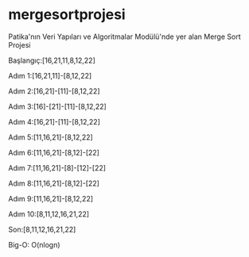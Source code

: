 # mergesortprojesi
Patika'nın Veri Yapıları ve Algoritmalar Modülü'nde yer alan Merge Sort Projesi


Başlangıç:[16,21,11,8,12,22]

Adım 1:[16,21,11]-[8,12,22]

Adım 2:[16,21]-[11]-[8,12,22]

Adım 3:[16]-[21]-[11]-[8,12,22]

Adım 4:[16,21]-[11]-[8,12,22]

Adım 5:[11,16,21]-[8,12,22]

Adım 6:[11,16,21]-[8,12]-[22]

Adım 7:[11,16,21]-[8]-[12]-[22]

Adım 8:[11,16,21]-[8,12]-[22]

Adım 9:[11,16,21]-[8,12,22]

Adım 10:[8,11,12,16,21,22]

Son:[8,11,12,16,21,22]

Big-O: O(nlogn)
